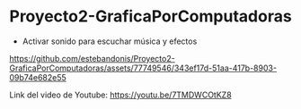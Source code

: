 # Proyecto2-GraficaPorComputadoras

* Activar sonido para escuchar música y efectos



https://github.com/estebandonis/Proyecto2-GraficaPorComputadoras/assets/77749546/343ef17d-51aa-417b-8903-09b74e682e55


Link del video de Youtube:
https://youtu.be/7TMDWCOtKZ8

